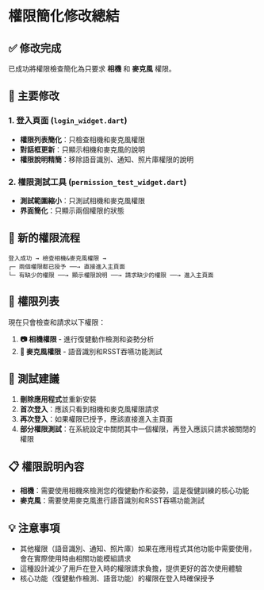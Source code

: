 # 權限簡化修改總結

## ✅ 修改完成

已成功將權限檢查簡化為只要求 **相機** 和 **麥克風** 權限。

## 🔄 主要修改

### 1. 登入頁面 (`login_widget.dart`)
- **權限列表簡化**：只檢查相機和麥克風權限
- **對話框更新**：只顯示相機和麥克風的說明
- **權限說明精簡**：移除語音識別、通知、照片庫權限的說明

### 2. 權限測試工具 (`permission_test_widget.dart`)
- **測試範圍縮小**：只測試相機和麥克風權限
- **界面簡化**：只顯示兩個權限的狀態

## 📱 新的權限流程

```
登入成功 → 檢查相機&麥克風權限 → 
┌─ 兩個權限都已授予 ──→ 直接進入主頁面
└─ 有缺少的權限 ──→ 顯示權限說明 ──→ 請求缺少的權限 ──→ 進入主頁面
```

## 🎯 權限列表

現在只會檢查和請求以下權限：

1. **📷 相機權限** - 進行復健動作檢測和姿勢分析
2. **🎤 麥克風權限** - 語音識別和RSST吞嚥功能測試

## 🧪 測試建議

1. **刪除應用程式**並重新安裝
2. **首次登入**：應該只看到相機和麥克風權限請求
3. **再次登入**：如果權限已授予，應該直接進入主頁面
4. **部分權限測試**：在系統設定中關閉其中一個權限，再登入應該只請求被關閉的權限

## 📋 權限說明內容

- **相機**：需要使用相機來檢測您的復健動作和姿勢，這是復健訓練的核心功能
- **麥克風**：需要使用麥克風進行語音識別和RSST吞嚥功能測試

## 💡 注意事項

- 其他權限（語音識別、通知、照片庫）如果在應用程式其他功能中需要使用，會在實際使用時由相關功能模組請求
- 這種設計減少了用戶在登入時的權限請求負擔，提供更好的首次使用體驗
- 核心功能（復健動作檢測、語音功能）的權限在登入時確保授予

